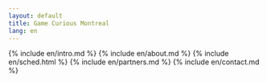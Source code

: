 ```yaml
---
layout: default
title: Game Curious Montreal
lang: en
---
```

{% include en/intro.md %}
{% include en/about.md %}
{% include en/sched.html %}
{% include en/partners.md %}
{% include en/contact.md %}

